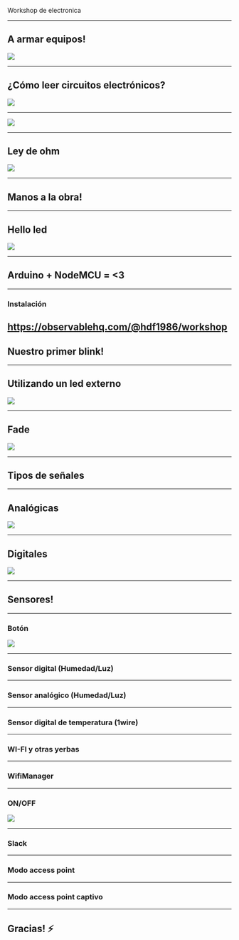 Workshop de electronica

---

## A armar equipos!

![](https://media.giphy.com/media/3rgXBrLlRs4ZlpnVDO/source.gif)

---

## ¿Cómo leer circuitos electrónicos?

![](https://media.giphy.com/media/lM86pZcDxfx5e/giphy.gif)


---

![](assets/basic_led.png)

---
## Ley de ohm

![](assets/ohm.jpg)


---
## Manos a la obra!

---

## Hello led
![](assets/hello_led.png)

---
## Arduino + NodeMCU = <3

---
### Instalación

https://observablehq.com/@hdf1986/workshop
---
## Nuestro primer blink!
---
## Utilizando un led externo
![](assets/led_externo.png)

---
## Fade
![](assets/led_externo.png)

---
## Tipos de señales

---
## Analógicas
![](assets/analog_signal.png)

---
## Digitales
![](assets/digital_signal.png)

---
## Sensores!

---
### Botón
![](assets/boton_led.png)

---
### Sensor digital (Humedad/Luz)

---
### Sensor analógico (Humedad/Luz)


---
### Sensor digital de temperatura (1wire)

---
### WI-FI y otras yerbas

---
### WifiManager

---
### ON/OFF
![](assets/led_externo.png)

---
### Slack

---
### Modo access point

---
### Modo access point captivo

---

## Gracias! ⚡
